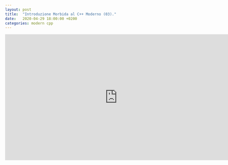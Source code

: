 ```yaml
---
layout: post
title:  "Introduzione Morbida al C++ Moderno (03)."
date:   2020-04-29 18:00:00 +0200
categories: modern cpp
---
```

<iframe width="736" height="414" src="https://www.youtube.com/embed/fVmJg1iv85s" frameborder="0" allowfullscreen></iframe>
